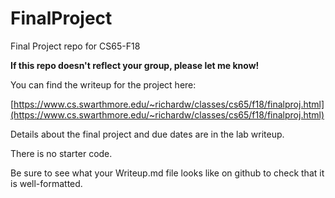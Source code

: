 # FinalProject

Final Project repo for CS65-F18

**If this repo doesn't reflect your group, please let me know!**

You can find the writeup for the project here:

[https://www.cs.swarthmore.edu/~richardw/classes/cs65/f18/finalproj.html](https://www.cs.swarthmore.edu/~richardw/classes/cs65/f18/finalproj.html)

Details about the final project and due dates are in the lab writeup.

There is no starter code.

Be sure to see what your Writeup.md file looks like on github to check that it is well-formatted.

